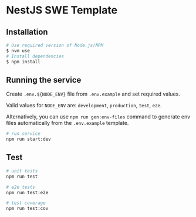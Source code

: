 # NestJS SWE Template

## Installation

```bash
# Use required version of Node.js/NPM
$ nvm use
# Install dependencies
$ npm install
```

## Running the service

Create `.env.${NODE_ENV}` file from `.env.example` and set required values.

Valid values for `NODE_ENV` are: `development`, `production`, `test`, `e2e`.

Alternatively, you can use `npm run gen:env-files` command to generate env files automatically from the `.env.example`
template.

```bash
# run service
npm run start:dev
```

## Test

```bash
# unit tests
npm run test

# e2e tests
npm run test:e2e

# test coverage
npm run test:cov
```
